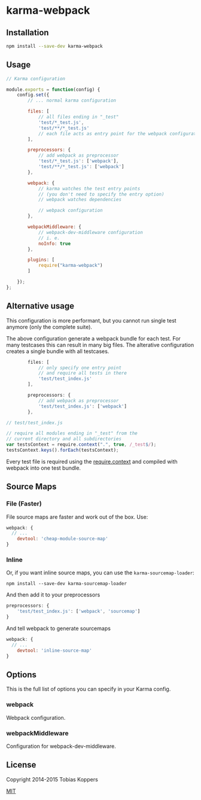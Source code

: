 # karma-webpack

## Installation

``` sh
npm install --save-dev karma-webpack
```

## Usage

``` javascript
// Karma configuration

module.exports = function(config) {
	config.set({
		// ... normal karma configuration

		files: [
			// all files ending in "_test"
			'test/*_test.js',
			'test/**/*_test.js'
			// each file acts as entry point for the webpack configuration
		],

		preprocessors: {
			// add webpack as preprocessor
			'test/*_test.js': ['webpack'],
			'test/**/*_test.js': ['webpack']
		},

		webpack: {
			// karma watches the test entry points
			// (you don't need to specify the entry option)
			// webpack watches dependencies

			// webpack configuration
		},

		webpackMiddleware: {
			// webpack-dev-middleware configuration
			// i. e.
			noInfo: true
		},

		plugins: [
			require("karma-webpack")
		]

	});
};
```

## Alternative usage

This configuration is more performant, but you cannot run single test anymore (only the complete suite).

The above configuration generate a webpack bundle for each test. For many testcases this can result in many big files. The alterative configuration creates a single bundle with all testcases.

``` javascript
		files: [
			// only specify one entry point
			// and require all tests in there
			'test/test_index.js'
		],

		preprocessors: {
			// add webpack as preprocessor
			'test/test_index.js': ['webpack']
		},
```

``` javascript
// test/test_index.js

// require all modules ending in "_test" from the
// current directory and all subdirectories
var testsContext = require.context(".", true, /_test$/);
testsContext.keys().forEach(testsContext);
```

Every test file is required using the [require.context](http://webpack.github.io/docs/context.html#require-context) and compiled with webpack into one test bundle.

## Source Maps

### File (Faster)

File source maps are faster and work out of the box. Use: 

``` javascript
webpack: {
  // ...
	devtool: 'cheap-module-source-map'
}
```

### Inline

Or, if you want inline source maps, you can use the `karma-sourcemap-loader`:

```
npm install --save-dev karma-sourcemap-loader
```

And then add it to your preprocessors

``` javascript
preprocessors: {
	'test/test_index.js': ['webpack', 'sourcemap']
}
```

And tell webpack to generate sourcemaps

``` javascript
webpack: {
  // ...
	devtool: 'inline-source-map'
}
```

## Options

This is the full list of options you can specify in your Karma config.

### webpack

Webpack configuration.

### webpackMiddleware

Configuration for webpack-dev-middleware.

## License

Copyright 2014-2015 Tobias Koppers

[MIT](http://www.opensource.org/licenses/mit-license.php)
